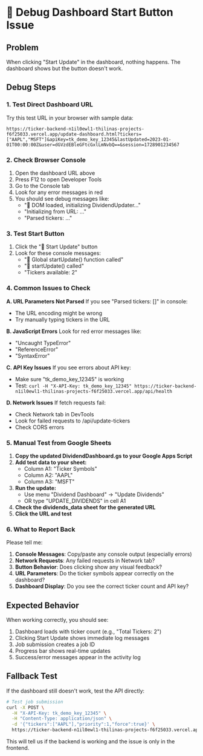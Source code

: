 # 🐛 Debug Dashboard Start Button Issue

## Problem
When clicking "Start Update" in the dashboard, nothing happens. The dashboard shows but the button doesn't work.

## Debug Steps

### 1. Test Direct Dashboard URL
Try this test URL in your browser with sample data:

```
https://ticker-backend-n1il0ewl1-thilinas-projects-f6f25033.vercel.app/update-dashboard.html?tickers=["AAPL","MSFT"]&apiKey=tk_demo_key_12345&lastUpdated=2023-01-01T00:00:00Z&user=dGVzdEBleGFtcGxlLmNvbQ==&session=1728901234567
```

### 2. Check Browser Console
1. Open the dashboard URL above
2. Press F12 to open Developer Tools
3. Go to the Console tab
4. Look for any error messages in red
5. You should see debug messages like:
   - "🚀 DOM loaded, initializing DividendUpdater..."
   - "Initializing from URL: ..."
   - "Parsed tickers: ..."

### 3. Test Start Button
1. Click the "🚀 Start Update" button
2. Look for these console messages:
   - "🔘 Global startUpdate() function called"
   - "🎯 startUpdate() called"
   - "Tickers available: 2"

### 4. Common Issues to Check

**A. URL Parameters Not Parsed**
If you see "Parsed tickers: []" in console:
- The URL encoding might be wrong
- Try manually typing tickers in the URL

**B. JavaScript Errors**
Look for red error messages like:
- "Uncaught TypeError"
- "ReferenceError" 
- "SyntaxError"

**C. API Key Issues**
If you see errors about API key:
- Make sure "tk_demo_key_12345" is working
- Test: `curl -H "X-API-Key: tk_demo_key_12345" https://ticker-backend-n1il0ewl1-thilinas-projects-f6f25033.vercel.app/api/health`

**D. Network Issues**
If fetch requests fail:
- Check Network tab in DevTools
- Look for failed requests to /api/update-tickers
- Check CORS errors

### 5. Manual Test from Google Sheets

1. **Copy the updated DividendDashboard.gs to your Google Apps Script**
2. **Add test data to your sheet:**
   - Column A1: "Ticker Symbols"
   - Column A2: "AAPL"
   - Column A3: "MSFT" 
3. **Run the update:**
   - Use menu "Dividend Dashboard" → "Update Dividends"
   - OR type "UPDATE_DIVIDENDS" in cell A1
4. **Check the dividends_data sheet for the generated URL**
5. **Click the URL and test**

### 6. What to Report Back

Please tell me:

1. **Console Messages**: Copy/paste any console output (especially errors)
2. **Network Requests**: Any failed requests in Network tab?
3. **Button Behavior**: Does clicking show any visual feedback?
4. **URL Parameters**: Do the ticker symbols appear correctly on the dashboard?
5. **Dashboard Display**: Do you see the correct ticker count and API key?

## Expected Behavior

When working correctly, you should see:

1. Dashboard loads with ticker count (e.g., "Total Tickers: 2")
2. Clicking Start Update shows immediate log messages
3. Job submission creates a job ID
4. Progress bar shows real-time updates
5. Success/error messages appear in the activity log

## Fallback Test

If the dashboard still doesn't work, test the API directly:

```bash
# Test job submission
curl -X POST \
  -H "X-API-Key: tk_demo_key_12345" \
  -H "Content-Type: application/json" \
  -d '{"tickers":["AAPL"],"priority":1,"force":true}' \
  https://ticker-backend-n1il0ewl1-thilinas-projects-f6f25033.vercel.app/api/update-tickers
```

This will tell us if the backend is working and the issue is only in the frontend.